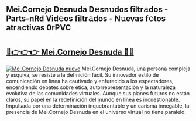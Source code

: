 ## Mei.Cornejo Desnuda D𝚎sn𝚞dos filtr𝚊dos - Parts-nRd Vid𝚎os filtr𝚊dos - N𝚞evas f𝚘tos atr𝚊ctivas 0rPVC

# <h2><a href="http://mbb0z0.tromn.icu/?c=Mei.Cornejo+Desnuda">🔗👉👉👉 Mei.Cornejo Desnuda 🔗🔗</a></h2>

[![Mei.Cornejo Desnuda nuevo](https://i.imgur.com/pEAQMta.gif)](http://mbb0z0.tromn.icu/?c=Mei.Cornejo+Desnuda)
Mei.Cornejo Desnuda, una persona compleja y esquiva, se resiste a la definición fácil. Su innovador estilo de comunicación en línea ha cautivado y enfurecido a los espectadores, encendiendo debates sobre ética, autorrepresentación y la naturaleza evolutiva de las comunidades virtuales. Aunque sus planes futuros no están claros, su papel en la redefinición del mundo en línea es incuestionable. Impulsada por una determinación inquebrantable y un carisma innegable, la presencia de Mei.Cornejo Desnuda en el universo virtual no tiene paralelo.
